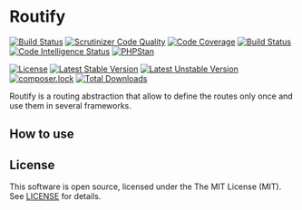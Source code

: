 # Routify

[![Build Status](https://travis-ci.org/controlabs/routify.svg?branch=master)](https://travis-ci.org/controlabs/routify)
[![Scrutinizer Code Quality](https://scrutinizer-ci.com/g/controlabs/routify/badges/quality-score.png?b=master)](https://scrutinizer-ci.com/g/controlabs/routify/?branch=master)
[![Code Coverage](https://scrutinizer-ci.com/g/controlabs/routify/badges/coverage.png?b=master)](https://scrutinizer-ci.com/g/controlabs/routify/?branch=master)
[![Build Status](https://scrutinizer-ci.com/g/controlabs/routify/badges/build.png?b=master)](https://scrutinizer-ci.com/g/controlabs/routify/build-status/master)
[![Code Intelligence Status](https://scrutinizer-ci.com/g/controlabs/routify/badges/code-intelligence.svg?b=master)](https://scrutinizer-ci.com/code-intelligence)
[![PHPStan](https://img.shields.io/badge/PHPStan-enabled-brightgreen.svg?style=flat)](https://github.com/phpstan/phpstan)

[![License](https://poser.pugx.org/controlabs/routify/license)](https://packagist.org/packages/controlabs/routify)
[![Latest Stable Version](https://poser.pugx.org/controlabs/routify/v/stable)](https://packagist.org/packages/controlabs/routify)
[![Latest Unstable Version](https://poser.pugx.org/controlabs/routify/v/unstable)](https://packagist.org/packages/controlabs/routify)
[![composer.lock](https://poser.pugx.org/controlabs/routify/composerlock)](https://packagist.org/packages/controlabs/routify)
[![Total Downloads](https://poser.pugx.org/controlabs/routify/downloads)](https://packagist.org/packages/controlabs/routify)


Routify is a routing abstraction that allow to define the routes only once and use them in several frameworks.


## How to use

## License

This software is open source, licensed under the The MIT License (MIT). See [LICENSE](https://github.com/controlabs/routify/blob/master/LICENSE) for details.
